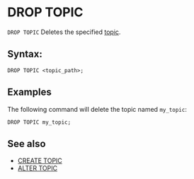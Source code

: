 # DROP TOPIC

`DROP TOPIC` Deletes the specified [topic](../../../concepts/topic.md).

## Syntax:

```yql
DROP TOPIC <topic_path>;
```

## Examples

The following command will delete the topic named `my_topic`:

```yql
DROP TOPIC my_topic;
```
## See also

* [CREATE TOPIC](create-topic.md)
* [ALTER TOPIC](alter-topic.md)

